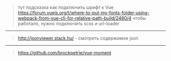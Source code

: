  > тут подсказка как подключить шрифт к Vue
https://forum.vuejs.org/t/where-to-put-my-fonts-folder-using-webpack-from-vue-cli-for-relative-path-build/2480/4
чтобы работало, нужно подключить scss и url-loader

----
 > http://jsonviewer.stack.hu/ - смотреть содержимое json

----

> https://github.com/brockpetrie/vue-moment
